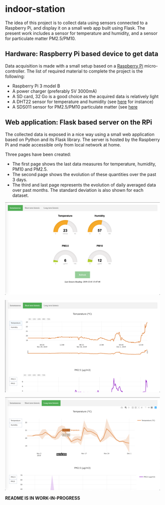 # indoor-station

The idea of this project is to collect data using sensors connected to a Raspberry Pi, and display it on a small web app built using Flask. The present work includes a sensor for temperature and humidity, and a sensor for particulate matter PM2.5/PM10.

## Hardware: Raspberry Pi based device to get data

Data acquisition is made with a small setup based on a [Raspberry Pi](https://www.raspberrypi.org) micro-controller. The list of required material to complete the project is the following:

* Raspberry Pi 3 model B
* A power charger (preferably 5V 3000mA)
* A SD card, 32 Go is a good choice as the acquired data is relatively light
* A DHT22 sensor for temperature and humidity (see [here](https://www.amazon.fr/AZDelivery-AM2302-Capteur-température-dhumidité-microcontrôleurs/dp/B078SVZB1X/ref=sr_1_1?__mk_fr_FR=ÅMÅŽÕÑ&crid=1QS7XJ9TRZORH&keywords=dht22&qid=1574713036&sprefix=DHT+%2Caps%2C131&sr=8-1) for instance)
*  A SDS011 sensor for PM2.5/PM10 particulate matter (see [here](https://www.amazon.fr/gp/product/B0769F81XS/ref=ppx_yo_dt_b_asin_title_o05_s00?ie=UTF8&psc=1)

## Web application: Flask based server on the RPi

The collected data is exposed in a nice way using a small web application based on Python and its Flask library. The server is hosted by the Raspberry Pi and made accessible only from local network at home. 

Three pages have been created:

* The first page shows the last data measures for temperature, humidity, PM10 and PM2.5.
* The second page shows the evolution of these quantities over the past 3 days.
* The third and last page represents the evolution of daily averaged data over past months. The standard deviation is also shown for each dataset.

![Web application: instantaneous data](figures/inst.png)


![Web application: instantaneous data evolution over past 3 days](figures/day.png)

![Web application: averaged data evolution over past months](figures/month.png)


**README IS IN WORK-IN-PROGRESS**
